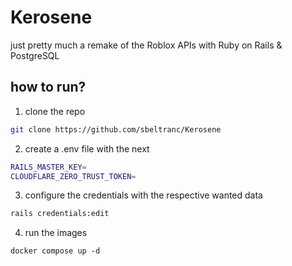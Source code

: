 # Kerosene
just pretty much a remake of the Roblox APIs with Ruby on Rails & PostgreSQL

## how to run?
1. clone the repo
```sh
git clone https://github.com/sbeltranc/Kerosene
```

2. create a .env file with the next
```sh
RAILS_MASTER_KEY=
CLOUDFLARE_ZERO_TRUST_TOKEN=
```

3. configure the credentials with the respective wanted data
```sh
rails credentials:edit
```

4. run the images
```
docker compose up -d
```
